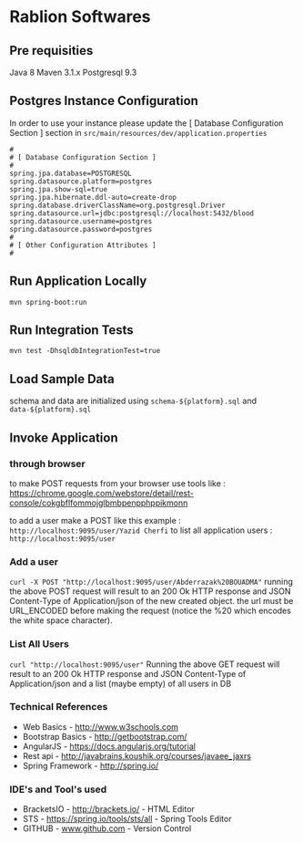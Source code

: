 # Rablion Softwares

## Pre requisities
Java 8
Maven 3.1.x
Postgresql 9.3

## Postgres Instance Configuration
In order to use your instance please update the [ Database Configuration Section ] section in ```src/main/resources/dev/application.properties```
```
#
# [ Database Configuration Section ]
#
spring.jpa.database=POSTGRESQL
spring.datasource.platform=postgres
spring.jpa.show-sql=true
spring.jpa.hibernate.ddl-auto=create-drop
spring.database.driverClassName=org.postgresql.Driver
spring.datasource.url=jdbc:postgresql://localhost:5432/blood
spring.datasource.username=postgres
spring.datasource.password=postgres
#
# [ Other Configuration Attributes ]
#
```

## Run Application Locally
```mvn spring-boot:run```

## Run Integration Tests
```mvn test -DhsqldbIntegrationTest=true```

## Load Sample Data
schema and data are initialized using ```schema-${platform}.sql``` and ```data-${platform}.sql```

## Invoke Application

### through browser
to make POST requests from your browser use tools like : https://chrome.google.com/webstore/detail/rest-console/cokgbflfommojglbmbpenpphppikmonn


to add a user make a POST like this example : ```http://localhost:9095/user/Yazid Cherfi```
to list all application users : ```http://localhost:9095/user```

### Add a user
```curl -X POST "http://localhost:9095/user/Abderrazak%20BOUADMA"```
running the above POST request will result to an 200 Ok HTTP response and JSON Content-Type of Application/json of the new created object.
the url must be URL_ENCODED before making the request (notice the %20 which encodes the white space character).

### List All Users
```curl "http://localhost:9095/user"```
Running the above GET request will result to an 200 Ok HTTP response and JSON Content-Type of Application/json and a list (maybe empty) of all users in DB

### Technical References
*	Web Basics 			      -	http://www.w3schools.com
*	Bootstrap Basics 			-	http://getbootstrap.com/
*	AngularJS			        -	https://docs.angularjs.org/tutorial
*	Rest api			        - http://javabrains.koushik.org/courses/javaee_jaxrs
*	Spring Framework 	    - http://spring.io/



### IDE's and Tool's used
*	BracketsIO			-	http://brackets.io/				      -	HTML Editor
*	STS					    -	https://spring.io/tools/sts/all	-	Spring Tools Editor
*	GITHUB				  -	www.github.com					        -	Version Control
